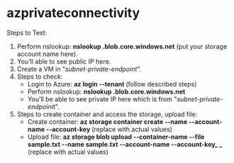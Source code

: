 # azprivateconnectivity

Steps to Test:
1. Perform nslookup: **nslookup _<storageaccountname>_.blob.core.windows.net** (put your storage account name here).
2. You'll able to see public IP here.
3. Create a VM in "_subnet-private-endpoint_".
4. Steps to check:
   *  Login to Azure: **az login --tenant _<yourtenantID>_** (follow described steps)
   *  Perform nslookup: **nslookup _<storageaccountname>_.blob.core.windows.net**
   *  You'll be able to see private IP here which is from "_subnet-private-endpoinit_".
5. Steps to create container and access the storage, upload file:
   * Create container: **az storage container create --name _<mycontainer>_ --account-name _<storageaccountname>_ --account-key _<storageaccountkey>_**   (replace with actual values)
   * Upload file: **az storage blob upload --container-name _<mycontainer>_ --file sample.txt --name sample.txt  --account-name _<storageaccountname>_ --account-key_ <storageaccountkey>_**  (replace with actual values)
